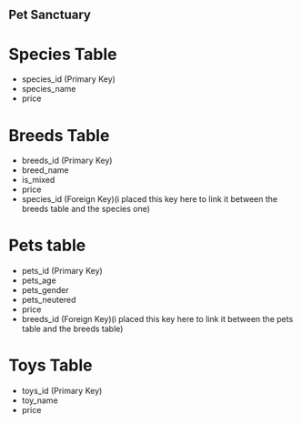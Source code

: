 ## Pet Sanctuary

# Species Table

- species_id (Primary Key)
- species_name
- price

# Breeds Table

- breeds_id (Primary Key)
- breed_name
- is_mixed
- price
- species_id (Foreign Key)(i placed this key here to link it between the breeds table and the species one)

# Pets table

- pets_id (Primary Key)
- pets_age
- pets_gender
- pets_neutered
- price
- breeds_id (Foreign Key)(i placed this key here to link it between the pets table and the breeds table)

# Toys Table

- toys_id (Primary Key)
- toy_name
- price
